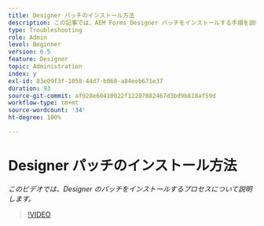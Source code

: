 ```yaml
---
title: Designer パッチのインストール方法
description: この記事では、AEM Forms Designer パッチをインストールする手順を説明します。
type: Troubleshooting
role: Admin
level: Beginner
version: 6.5
feature: Designer
topic: Administration
index: y
exl-id: 83e09f3f-1058-44d7-b068-a84eeb671e37
duration: 93
source-git-commit: af928e60410022f12207082467d3bd9b818af59d
workflow-type: tm+mt
source-wordcount: '34'
ht-degree: 100%

---
```


# Designer パッチのインストール方法

*このビデオでは、Designer のパッチをインストールするプロセスについて説明します。*

>[!VIDEO](https://video.tv.adobe.com/v/335504?quality=12&learn=on)
